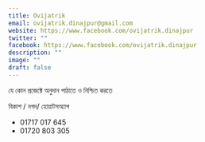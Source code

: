 ```yaml
---
title: Ovijatrik
email: ovijatrik.dinajpur@gmail.com
website: https://www.facebook.com/ovijatrik.dinajpur
twitter: ""
facebook: https://www.facebook.com/ovijatrik.dinajpur
description: ""
image: ""
draft: false
---
```


যে কোন প্রজেক্টে অনুদান পাঠাতে ও নিশ্চিত করতে

বিকাশ / নগদ/ হোয়াটসঅ্যাপ

- 01717 017 645
- 01720 803 305
